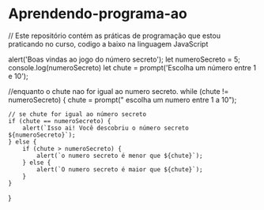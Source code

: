 # Aprendendo-programa-ao
// Este repositório contém as práticas de programação que estou praticando no curso, codigo a baixo na linguagem JavaScript

alert('Boas vindas ao jogo do número secreto');
let numeroSecreto = 5;
console.log(numeroSecreto)
let chute = prompt('Escolha um número entre 1 e 10');

//enquanto o chute nao for igual ao numero secreto.
while (chute != numeroSecreto) {
    chute = prompt(" escolha um numero entre 1 a 10");

    // se chute for igual ao número secreto
    if (chute == numeroSecreto) {
        alert(`Isso ai! Você descobriu o número secreto ${numeroSecreto}`);
    } else {
        if (chute > numeroSecreto) {
            alert(`o numero secreto é menor que ${chute}`);
        } else {
            alert(`O numero secreto é maior que ${chute}`);
        }
    }



}
